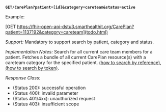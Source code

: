 
**`GET/CarePlan?patient=[id]&category=careteam&status=active`**

Example:

[GET https://fhir-open-api-dstu3.smarthealthit.org/CarePlan?patient=1137192&category=careteam](todo.html)

*Support:* Mandatory to support search by patient, category and status.

*Implementation Notes:* Search for all current care team members for a patient. Fetches a bundle of all current CarePlan resource(s) with a careteam category for the specified patient. [(how to search by reference)], [(how to search by token)].

*Response Class:*

-   (Status 200): successful operation
-   (Status 400): invalid parameter
-   (Status 401/4xx): unauthorized request
-   (Status 403): insufficient scope

  [(how to search by reference)]: http://hl7.org/fhir/STU3/search.html#reference
  [(how to search by token)]: http://hl7.org/fhir/STU3/search.html#token
  [Composite Search Parameters]: http://hl7.org/fhir/search.html#combining
  [(how to search by date)]: http://hl7.org/fhir/STU3/search.html#date
